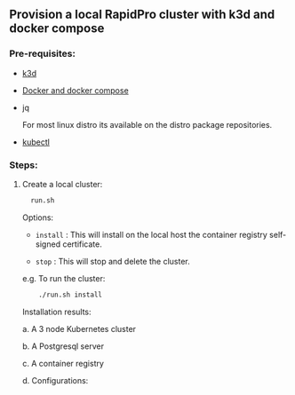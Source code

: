 ## Provision a local RapidPro cluster with k3d and docker compose

### Pre-requisites:

- [k3d](https://k3d.io/)

- [Docker and docker compose](https://docs.docker.com/engine/install/)

- jq

    For most linux distro its available on the distro package repositories.

- [kubectl](https://kubernetes.io/docs/tasks/tools/install-kubectl-linux/)

### Steps:

1. Create a local cluster:

    ```sh 
      run.sh
   ````

    Options:

    - `install` : This will install on the local host the container registry self-signed certificate.

    - `stop` : This will stop and delete the cluster.

    e.g. To run the cluster:

    ```sh
        ./run.sh install
    ```

    Installation results:

    a. A 3 node Kubernetes cluster

    b. A Postgresql server

    c. A container registry

    d. Configurations:

   - For the container registry they are located on the directory `registry.conf.d`

   - For the postgres server they are located on the directory `postgresql.conf.d`

2. Login to the container registry

    The directory `registry.conf.d` will contain;
    a. username,
    b. password and 
    c. the container registry host ip.

    Using this details login to the registry;

    ```sh
        docker login --username <name> <container-registry-ip>
    ```

With this setup, you can now easily

1. Build and push the images

2. Deploy the RapidPro helm charts
